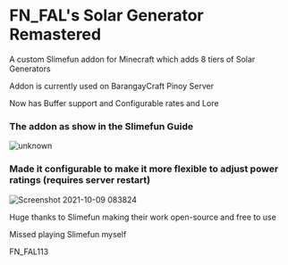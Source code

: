 # FN_FAL's Solar Generator Remastered
A custom Slimefun addon for Minecraft which adds 8 tiers of Solar Generators

Addon is currently used on BarangayCraft Pinoy Server

Now has Buffer support and Configurable rates and Lore


### The addon as show in the Slimefun Guide
![unknown](https://user-images.githubusercontent.com/88238718/134811374-cec9429b-e9be-4cab-8351-2b7b31e53b44.png)

### Made it configurable to make it more flexible to adjust power ratings (requires server restart)

![Screenshot 2021-10-09 083824](https://user-images.githubusercontent.com/88238718/136637576-93b30488-517d-48d6-be07-fbcfd8877a49.png)


Huge thanks to Slimefun making their work open-source and free to use

Missed playing Slimefun myself

FN_FAL113
